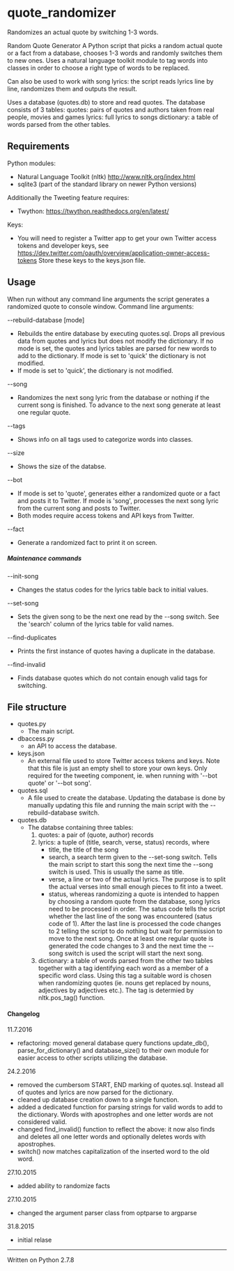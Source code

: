 # quote_randomizer
Randomizes an actual quote by switching 1-3 words.

Random Quote Generator
A Python script that picks a random actual quote or a fact from a database, chooses 1-3 words and randomly
switches them to new ones. Uses a natural language toolkit module to tag
words into classes in order to choose a right type of words to be replaced.

Can also be used to work with song lyrics: the script reads lyrics line
by line, randomizes them and outputs the result.

Uses a database (quotes.db) to store and read quotes. The database consists
of 3 tables:
quotes: pairs of quotes and authors taken from real people, movies and
        games
lyrics: full lyrics to songs
dictionary: a table of words parsed from the other tables.


## Requirements

Python modules:
 * Natural Language Toolkit (nltk)
     http://www.nltk.org/index.html
 * sqlite3  (part of the standard library on newer Python versions)

Additionally the Tweeting feature requires:
 * Twython:
     https://twython.readthedocs.org/en/latest/

Keys:
 * You will need to register a Twitter app to get your own Twitter access tokens and developer keys, see https://dev.twitter.com/oauth/overview/application-owner-access-tokens Store these keys to the keys.json file.


## Usage

When run without any command line arguments the script generates a randomized quote to console window.
Command line arguments:

--rebuild-database [mode]
 *  Rebuilds the entire database by executing quotes.sql. Drops all previous data from quotes and lyrics but does not modify the dictionary. If no mode is set, the quotes and lyrics tables are parsed for new words to add to the dictionary. If mode is set to 'quick' the dictionary is not modified.
 *  If mode is set to 'quick', the dictionary is not modified.

--song
  * Randomizes the next song lyric from the database or nothing if the current song is finished. To advance to the next song generate at least one regular quote.

--tags
  * Shows info on all tags used to categorize words into classes.

--size
  * Shows the size of the databse.

--bot <mode>
  * If mode is set to 'quote', generates either a randomized quote or a fact and posts it to Twitter. If mode is 'song', processes the next song lyric from the current song and posts to Twitter.
  * Both modes require access tokens and API keys from Twitter.

--fact
  * Generate a randomized fact to print it on screen.


##### Maintenance commands
--init-song
  * Changes the status codes for the lyrics table back to initial values.

--set-song <name>
  * Sets the given song to be the next one read by the --song switch. See the 'search' column of the lyrics table for valid names.

--find-duplicates
  * Prints the first instance of quotes having a duplicate in the database.
  
--find-invalid
  * Finds database quotes which do not contain enough valid tags for switching.


## File structure

* quotes.py
  - The main script.
* dbaccess.py
  - an API to access the database.
* keys.json
  - An external file used to store Twitter access tokens and keys. Note that this file is just an empty shell to store your own keys. Only required for the tweeting component, ie. when running with '--bot quote' or '--bot song'.
* quotes.sql
  - A file used to create the database. Updating the database is done by manually updating this file and running the main script with the --rebuild-database switch.
* quotes.db
  - The databse containing three tables:
    1. quotes: a pair of (quote, author) records
    2. lyrics: a tuple of (title, search, verse, status) records, where
       * title, the title of the song
       * search, a search term given to the --set-song switch. Tells the main script to start this song the next time the --song switch is used. This is usually the same as title.
       * verse, a line or two of the actual lyrics. The purpose is to split the actual verses into small enough pieces to fit into a tweet.
       * status, whereas randomizing a quote is intended to happen by choosing a random quote from the database, song lyrics need to be processed in order. The satus code tells the script whether the last line of the song was encountered (satus code of 1). After the last line is processed the code changes to 2 telling the script to do nothing but wait for permission to move to the next song. Once at least one regular quote is generated the code changes to 3 and the next time the --song switch is used the script will start the next song.
    3. dictionary: a table of words parsed from the other two tables together with a tag identifying each word as a member of a specific word class. Using this tag a suitable word is chosen when randomizing quotes (ie. nouns get replaced by nouns, adjectives by adjectives etc.). The tag is determied by nltk.pos_tag() function.


#### Changelog
11.7.2016
* refactoring: moved general database query functions update_db(), parse_for_dictionary() and database_size() to their own module for easier access to other scripts utilizing the database.

24.2.2016
* removed the cumbersom START, END marking of quotes.sql. Instead all of quotes and lyrics are now parsed for the dictionary.
* cleaned up database creation down to a single function.
* added a dedicated function for parsing strings for valid words to add to the dictionary. Words with apostrophes and one letter words are not considered valid.
* changed find_invalid() function to reflect the above: it now also finds and deletes all one letter words and optionally deletes words with apostrophes.
* switch() now matches capitalization of the inserted word to the old word.

27.10.2015
* added ability to randomize facts

27.10.2015
* changed the argument parser class from optparse to argparse

31.8.2015
* initial relase

___
Written on Python 2.7.8

